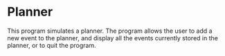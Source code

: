 # Planner
This program simulates a planner. The program allows the user to add a new event to the planner,
and display all the events currently stored in the planner, or to quit the program.
